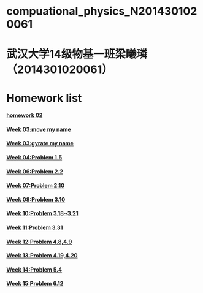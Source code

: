 # compuational_physics_N2014301020061
# 武汉大学14级物基一班梁曦璘（2014301020061）

# Homework list

#### [homework 02](https://github.com/liangc0/compuational_physics_N2014301020061/blob/master/Homework%202)

#### [Week 03:move my name](https://github.com/liangc0/compuational_physics_N2014301020061/blob/master/Week%2003:move%20my%20name)

#### [Week 03:gyrate my name](https://github.com/liangc0/compuational_physics_N2014301020061/blob/master/Week%2003:gyrate%20my%20name)

#### [Week 04:Problem 1.5](https://github.com/liangc0/compuational_physics_N2014301020061/blob/master/readme%2004%20.md)

#### [Week 06:Problem 2.2](https://github.com/liangc0/compuational_physics_N2014301020061/blob/master/Homework06%EF%BC%9AProblem2.2.md)

#### [Week 07:Problem 2.10](https://github.com/liangc0/compuational_physics_N2014301020061/blob/master/Homework%2007%EF%BC%9AProblem%202.10.md)

#### [Week 08:Problem 3.10](https://github.com/liangc0/compuational_physics_N2014301020061/blob/master/Homework%2008%EF%BC%9AProblem3.10%20.md)

#### [Week 10:Problem 3.18~3.21](https://github.com/liangc0/compuational_physics_N2014301020061/blob/master/Homework%2010%EF%BC%9AProblem%203.18~3.21.md)

#### [Week 11:Problem 3.31](https://github.com/liangc0/compuational_physics_N2014301020061/blob/master/Week%2011%EF%BC%9AProblem%203.31.md)

#### [Week 12:Problem 4.8,4.9](https://github.com/liangc0/compuational_physics_N2014301020061/blob/master/Week12%EF%BC%9AProblem%204.8%2C4.9.md)

#### [Week 13:Problem 4.19,4.20](https://github.com/liangc0/compuational_physics_N2014301020061/blob/master/Week13%EF%BC%9AProblem4.19%2C4.20.md)

#### [Week 14:Problem 5.4](https://github.com/liangc0/compuational_physics_N2014301020061/blob/master/Week14%EF%BC%9AProblem%205.4.md)

#### [Week 15:Problem 6.12](https://github.com/liangc0/compuational_physics_N2014301020061/blob/master/Week%2015%EF%BC%9AProblem%206.12.md)

